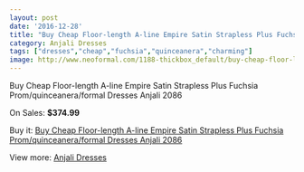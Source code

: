 ```yaml
---
layout: post
date: '2016-12-28'
title: "Buy Cheap Floor-length A-line Empire Satin Strapless Plus Fuchsia Prom/quinceanera/formal Dresses Anjali 2086"
category: Anjali Dresses
tags: ["dresses","cheap","fuchsia","quinceanera","charming"]
image: http://www.neoformal.com/1188-thickbox_default/buy-cheap-floor-length-a-line-empire-satin-strapless-plus-fuchsia-prom-quinceanera-formal-dresses-anjali-2086.jpg
---
```

Buy Cheap Floor-length A-line Empire Satin Strapless Plus Fuchsia Prom/quinceanera/formal Dresses Anjali 2086

On Sales: **$374.99**
<a href="https://www.neoformal.com/en/anjali-dresses/431-buy-cheap-floor-length-a-line-empire-satin-strapless-plus-fuchsia-prom-quinceanera-formal-dresses-anjali-2086.html"><amp-img layout="responsive" width="600" height="600" src="//www.neoformal.com/1188-thickbox_default/buy-cheap-floor-length-a-line-empire-satin-strapless-plus-fuchsia-prom-quinceanera-formal-dresses-anjali-2086.jpg" alt="Buy Cheap Floor-length A-line Empire Satin Strapless Plus Fuchsia Prom/quinceanera/formal Dresses Anjali 2086 0" /></a>
<a href="https://www.neoformal.com/en/anjali-dresses/431-buy-cheap-floor-length-a-line-empire-satin-strapless-plus-fuchsia-prom-quinceanera-formal-dresses-anjali-2086.html"><amp-img layout="responsive" width="600" height="600" src="//www.neoformal.com/1189-thickbox_default/buy-cheap-floor-length-a-line-empire-satin-strapless-plus-fuchsia-prom-quinceanera-formal-dresses-anjali-2086.jpg" alt="Buy Cheap Floor-length A-line Empire Satin Strapless Plus Fuchsia Prom/quinceanera/formal Dresses Anjali 2086 1" /></a>

Buy it: [Buy Cheap Floor-length A-line Empire Satin Strapless Plus Fuchsia Prom/quinceanera/formal Dresses Anjali 2086](https://www.neoformal.com/en/anjali-dresses/431-buy-cheap-floor-length-a-line-empire-satin-strapless-plus-fuchsia-prom-quinceanera-formal-dresses-anjali-2086.html "Buy Cheap Floor-length A-line Empire Satin Strapless Plus Fuchsia Prom/quinceanera/formal Dresses Anjali 2086")

View more: [Anjali Dresses](https://www.neoformal.com/en/4-anjali-dresses "Anjali Dresses")
